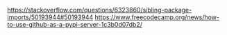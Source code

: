https://stackoverflow.com/questions/6323860/sibling-package-imports/50193944#50193944
https://www.freecodecamp.org/news/how-to-use-github-as-a-pypi-server-1c3b0d07db2/
